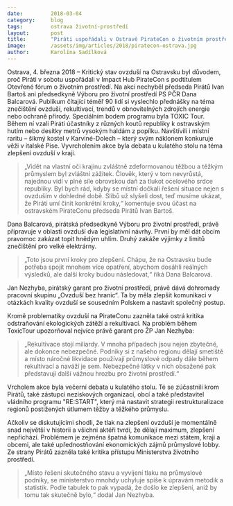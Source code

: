 ```yaml
---
date:         2018-03-04
category:     blog
tags:         ostrava životní-prostředí
layout:       post
title:        "Piráti uspořádali v Ostravě PirateCon o životním prostředí: ToxicTour i diskusi u kulatého stolu vládla kritika stavu ovzduší"
image:        /assets/img/articles/2018/piratecon-ostrava.jpg
author:       Karolína Sadílková
---
```


Ostrava, 4. března 2018 – Kritický stav ovzduší na Ostravsku byl důvodem, proč Piráti v sobotu uspořádali v Impact Hub PirateCon s podtitulem Otevřené fórum o životním prostředí. Na akci nechyběl předseda Pirátů Ivan Bartoš ani předsedkyně Výboru pro životní prostředí PS PČR Dana Balcarová. Publikum čítající téměř 90 lidí si vyslechlo přednášky na téma znečištění ovzduší, rekultivací, trendů v obnovitelných zdrojích energie nebo ochraně přírody. Speciálním bodem programu byla TOXIC Tour. Během ní vzali Piráti účastníky z různých koutů republiky k ostravským hutím nebo desítky metrů vysokým haldám z popílku. Navštívili i místní raritu – šikmý kostel v Karviné-Dolech – který svým náklonem konkuruje věži v italské Pise. Vyvrcholením akce byla debata u kulatého stolu na téma zlepšení ovzduší v kraji.

> „Vidět na vlastní oči krajinu zvláštně zdeformovanou těžbou a těžkým průmyslem byl zvláštní zážitek. Člověk, který v tom nevyrůstá, najednou vidí v plné síle obrovskou daň za tlukot ocelového srdce republiky. Byl bych rád, kdyby se místní dočkali řešení situace nejen s ovzduším v dohledné době. Slibů už slyšeli dost, teď musíme ukázat, že Piráti umí činit konkrétní kroky,“ komentuje svou účast na ostravském PirateConu předseda Pirátů Ivan Bartoš.

Dana Balcarová, pirátská předsedkyně Výboru pro životní prostředí, právě připravuje v oblasti ovzduší dva legislativní návrhy. První by měl dát obcím pravomoc zakázat topit hnědým uhlím. Druhý zakáže výjimky z limitů znečištění pro velké elektrárny. 

> „Toto jsou první kroky pro zlepšení. Chápu, že na Ostravsku bude potřeba spojit mnohem více opatření, abychom dosáhli reálných výsledků, ale další kroky budou následovat,“ říká Dana Balcarová. 

Jan Nezhyba, pirátský garant pro životní prostředí, právě dává dohromady pracovní skupinu „Ovzduší bez hranic“. Ta by měla zlepšit komunikaci v otázkách kvality ovzduší se sousedním Polskem a nastavit společný postup.

Kromě problematiky ovzduší na PirateConu zazněla také ostrá kritika odstraňování ekologických zátěží a rekultivací. Na problém během ToxicTour upozorňoval nejvíce právě garant pro ŽP Jan Nezhyba: 

> „Rekultivace stojí miliardy. V mnoha případech jsou nejen zbytečné, ale dokonce nebezpečné. Podniky si z našeho regionu dělají smetiště a místo náročné likvidace používají průmyslové odpady dále během rekultivací a naváží je sem. Nebezpečné látky v nich obsažené pak představují další vážnou hrozbu pro životní prostředí.“

 Vrcholem akce byla večerní debata u kulatého stolu. Té se zúčastnili krom Pirátů, také zástupci neziskových organizací, obcí a také představitel vládního programu "RE:START", který má nastavit strategii restrukturalizace regionů postižených útlumem těžby a těžkého průmyslu.

Ačkoliv se diskutujícími shodli, že tlak na zlepšení ovzduší je momentálně snad největší v historii a všichni aktéři tvrdí, že dělají maximum, zlepšení nepřichází. Problémem je zejména špatná komunikace mezi státem, kraji a obcemi, ale také upřednostňování ekonomických zájmů průmyslové lobby. Ze strany Pirátů zazněla také kritika přístupu Ministerstva životního prostředí. 

> „Místo řešení skutečného stavu a vyvíjení tlaku na průmyslové podniky, se ministerstvo mnohdy uchyluje spíše k úpravám metodik a statistik. Podle tabulek to pak vypadá, že došlo ke zlepšení, aniž by tomu tak skutečně bylo,“ dodal Jan Nezhyba.

